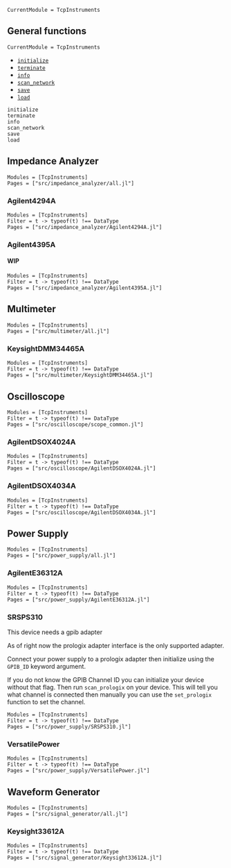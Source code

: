 ```@meta
CurrentModule = TcpInstruments
```

## General functions
```@meta
CurrentModule = TcpInstruments
```

- [`initialize`](@ref)
- [`terminate`](@ref)
- [`info`](@ref)
- [`scan_network`](@ref)
- [`save`](@ref)
- [`load`](@ref)

```@docs
initialize
terminate
info
scan_network
save
load
```


## Impedance Analyzer
```@autodocs
Modules = [TcpInstruments]
Pages = ["src/impedance_analyzer/all.jl"]
```

### Agilent4294A
```@autodocs
Modules = [TcpInstruments]
Filter = t -> typeof(t) !== DataType
Pages = ["src/impedance_analyzer/Agilent4294A.jl"]
```

### Agilent4395A
#### WIP
```@autodocs
Modules = [TcpInstruments]
Filter = t -> typeof(t) !== DataType
Pages = ["src/impedance_analyzer/Agilent4395A.jl"]
```


## Multimeter
```@autodocs
Modules = [TcpInstruments]
Pages = ["src/multimeter/all.jl"]
```

### KeysightDMM34465A
```@autodocs
Modules = [TcpInstruments]
Filter = t -> typeof(t) !== DataType
Pages = ["src/multimeter/KeysightDMM34465A.jl"]
```


## Oscilloscope
```@autodocs
Modules = [TcpInstruments]
Filter = t -> typeof(t) !== DataType
Pages = ["src/oscilloscope/scope_common.jl"]
```

### AgilentDSOX4024A
```@autodocs
Modules = [TcpInstruments]
Filter = t -> typeof(t) !== DataType
Pages = ["src/oscilloscope/AgilentDSOX4024A.jl"]
```

### AgilentDSOX4034A
```@autodocs
Modules = [TcpInstruments]
Filter = t -> typeof(t) !== DataType
Pages = ["src/oscilloscope/AgilentDSOX4034A.jl"]
```


## Power Supply
```@autodocs
Modules = [TcpInstruments]
Pages = ["src/power_supply/all.jl"]
```

### AgilentE36312A
```@autodocs
Modules = [TcpInstruments]
Filter = t -> typeof(t) !== DataType
Pages = ["src/power_supply/AgilentE36312A.jl"]
```

### SRSPS310
This device needs a gpib adapter

As of right now the prologix adapter interface is the only
supported adapter.

Connect your power supply to a prologix adapter then
initialize using the `GPIB_ID` keyword argument.

If you do not know the GPIB Channel ID you can initialize
your device without that flag. Then run `scan_prologix` on
your device. This will tell you what channel is connected
then manually you can use the `set_prologix` function to
set the channel.

```@autodocs
Modules = [TcpInstruments]
Filter = t -> typeof(t) !== DataType
Pages = ["src/power_supply/SRSPS310.jl"]
```

### VersatilePower
```@autodocs
Modules = [TcpInstruments]
Filter = t -> typeof(t) !== DataType
Pages = ["src/power_supply/VersatilePower.jl"]
```


## Waveform Generator
```@autodocs
Modules = [TcpInstruments]
Pages = ["src/signal_generator/all.jl"]
```

### Keysight33612A
```@autodocs
Modules = [TcpInstruments]
Filter = t -> typeof(t) !== DataType
Pages = ["src/signal_generator/Keysight33612A.jl"]
```
